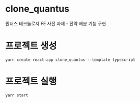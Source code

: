 # clone_quantus
퀀터스 테크놀로지 FE 사전 과제 - 전략 배분 기능 구현

# 프로젝트 생성
```
yarn create react-app clone_quantus --template typescript
```

# 프로젝트 실행
```
yarn start
```
